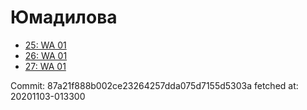 # Юмадилова
- [25: WA 01](25.md)
- [26: WA 01](26.md)
- [27: WA 01](27.md)

Commit: 87a21f888b002ce23264257dda075d7155d5303a
 fetched at: 20201103-013300
